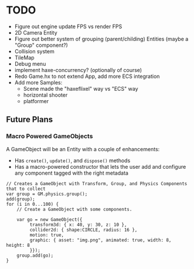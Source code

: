 # TODO

* Figure out engine update FPS vs render FPS
* 2D Camera Entity
* Figure out better system of grouping (parent/childing) Entities (maybe a "Group" component?)
* Collision system
* TileMap
* Debug menu
* implement haxe-concurrency? (optionally of course)
* Redo Game.hx to not extend App, add more ECS integration
* Add more Samples:
    * Scene made the "haxeflixel" way vs "ECS" way
    * horizontal shooter
    * platformer

## Future Plans

### Macro Powered GameObjects
A GameObject will be an Entity with a couple of enhancements:
* Has `create()`, `update()`, and `dispose()` methods
* Has a macro-powered constructor that lets the user add and configure any component tagged with the right metadata
```
// Creates a GameObject with Transform, Group, and Physics Components that to collect 
var group = GM.physics.group();
add(group);
for (i in 0...100) {
    // Create a GameObject with some components.
    
    var go = new GameObject({
         transform3d: { x: 40, y: 30, z: 10 }, 
         collider2d: { shape:CIRCLE, radius: 16 }, 
         motion: true,
         graphic: { asset: "img.png", animated: true, width: 8, height: 8 
         }});
    group.add(go);
}
```

